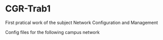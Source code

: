 # CGR-Trab1
First pratical work of the subject Network Configuration and Management

Config files for the following campus network
